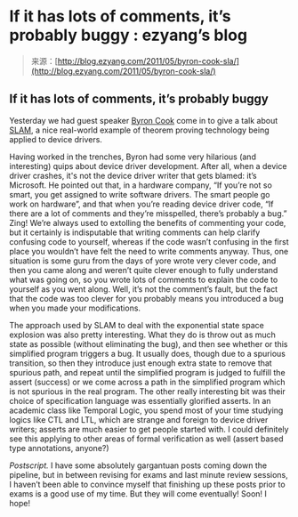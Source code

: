 <!--yml
category: 未分类
date: 2024-07-01 18:17:46
-->

# If it has lots of comments, it’s probably buggy : ezyang’s blog

> 来源：[http://blog.ezyang.com/2011/05/byron-cook-sla/](http://blog.ezyang.com/2011/05/byron-cook-sla/)

## If it has lots of comments, it’s probably buggy

Yesterday we had guest speaker [Byron Cook](http://research.microsoft.com/en-us/people/bycook/) come in to give a talk about [SLAM](http://research.microsoft.com/en-us/projects/slam/), a nice real-world example of theorem proving technology being applied to device drivers.

Having worked in the trenches, Byron had some very hilarious (and interesting) quips about device driver development. After all, when a device driver crashes, it's not the device driver writer that gets blamed: it’s Microsoft. He pointed out that, in a hardware company, “If you’re not so smart, you get assigned to write software drivers. The smart people go work on hardware”, and that when you’re reading device driver code, “If there are a lot of comments and they’re misspelled, there’s probably a bug.” Zing! We’re always used to extolling the benefits of commenting your code, but it certainly is indisputable that writing comments can help clarify confusing code to yourself, whereas if the code wasn’t confusing in the first place you wouldn’t have felt the need to write comments anyway. Thus, one situation is some guru from the days of yore wrote very clever code, and then you came along and weren’t quite clever enough to fully understand what was going on, so you wrote lots of comments to explain the code to yourself as you went along. Well, it’s not the comment’s fault, but the fact that the code was too clever for you probably means you introduced a bug when you made your modifications.

The approach used by SLAM to deal with the exponential state space explosion was also pretty interesting. What they do is throw out as much state as possible (without eliminating the bug), and then see whether or this simplified program triggers a bug. It usually does, though due to a spurious transition, so then they introduce just enough extra state to remove that spurious path, and repeat until the simplified program is judged to fulfill the assert (success) or we come across a path in the simplified program which is not spurious in the real program. The other really interesting bit was their choice of specification language was essentially glorified asserts. In an academic class like Temporal Logic, you spend most of your time studying logics like CTL and LTL, which are strange and foreign to device driver writers; asserts are much easier to get people started with. I could definitely see this applying to other areas of formal verification as well (assert based type annotations, anyone?)

*Postscript.* I have some absolutely gargantuan posts coming down the pipeline, but in between revising for exams and last minute review sessions, I haven’t been able to convince myself that finishing up these posts prior to exams is a good use of my time. But they will come eventually! Soon! I hope!